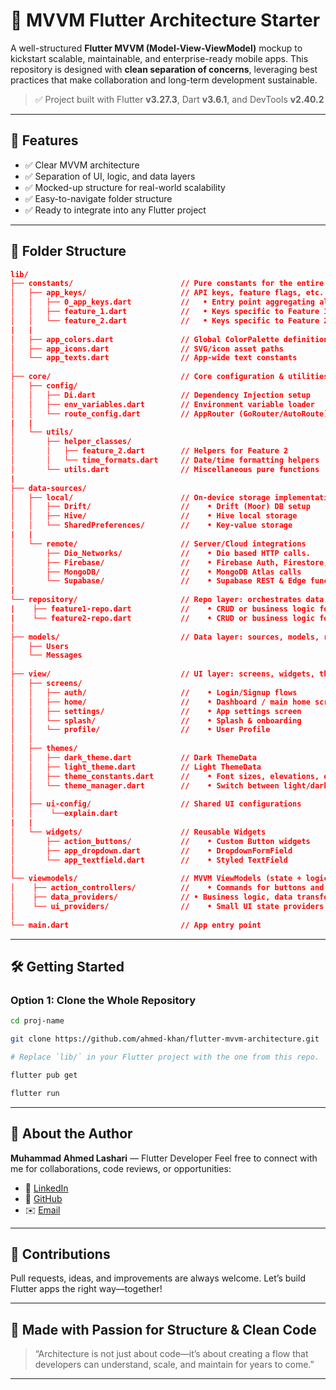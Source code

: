 # 🧠 MVVM Flutter Architecture Starter

A well-structured **Flutter MVVM (Model-View-ViewModel)** mockup to kickstart scalable, maintainable, and enterprise-ready mobile apps. This repository is designed with **clean separation of concerns**, leveraging best practices that make collaboration and long-term development sustainable.

> ✅ Project built with Flutter **v3.27.3**, Dart **v3.6.1**, and DevTools **v2.40.2**

---

## 🚀 Features

- ✅ Clear MVVM architecture  
- ✅ Separation of UI, logic, and data layers  
- ✅ Mocked-up structure for real-world scalability  
- ✅ Easy-to-navigate folder structure  
- ✅ Ready to integrate into any Flutter project  

---

## 📂 Folder Structure

```json
lib/
├── constants/                        // Pure constants for the entire app
│   ├── app_keys/                     // API keys, feature flags, etc.
│   │   ├── 0_app_keys.dart           //   • Entry point aggregating all keys
│   │   ├── feature_1.dart            //   • Keys specific to Feature 1
│   │   └── feature_2.dart            //   • Keys specific to Feature 2
|   |  
│   ├── app_colors.dart               // Global ColorPalette definitions
│   ├── app_icons.dart                // SVG/icon asset paths
│   └── app_texts.dart                // App-wide text constants
│
├── core/                             // Core configuration & utilities
│   ├── config/                      
│   │   ├── Di.dart                   // Dependency Injection setup 
│   │   ├── env_variables.dart        // Environment variable loader
│   │   └── route_config.dart         // AppRouter (GoRouter/AutoRoute) definitions
|   |   
│   └── utils/                        
│       ├── helper_classes/           
│       │   ├── feature_2.dart        // Helpers for Feature 2
│       │   └── time_formats.dart     // Date/time formatting helpers
│       └── utils.dart                // Miscellaneous pure functions
|
├── data-sources/                 
│   ├── local/                        // On-device storage implementations
│   │   ├── Drift/                    //    • Drift (Moor) DB setup
│   │   ├── Hive/                     //    • Hive local storage
│   │   └── SharedPreferences/        //    • Key-value storage
|   |
│   └── remote/                       // Server/Cloud integrations
│       ├── Dio_Networks/             //    • Dio based HTTP calls.
│       ├── Firebase/                 //    • Firebase Auth, Firestore, etc.
│       ├── MongoDB/                  //    • MongoDB Atlas calls
│       └── Supabase/                 //    • Supabase REST & Edge functions
|  
└── repository/                       // Repo layer: orchestrates data sources
|    ├── feature1-repo.dart           //    • CRUD or business logic for Feature 1
|    └── feature2-repo.dart           //    • CRUD or business logic for Feature 2
│
├── models/                           // Data layer: sources, models, repos
│   ├── Users         
│   └── Messages      
│
├── view/                             // UI layer: screens, widgets, themes
│   ├── screens/                     
│   │   ├── auth/                     //    • Login/Signup flows
│   │   ├── home/                     //    • Dashboard / main home screen
│   │   ├── settings/                 //    • App settings screen
│   │   └── splash/                   //    • Splash & onboarding
│   │   └── profile/                  //    • User Profile
│   │
│   ├── themes/                      
│   │   ├── dark_theme.dart           // Dark ThemeData
│   │   ├── light_theme.dart          // Light ThemeData
│   │   ├── theme_constants.dart      //    • Font sizes, elevations, etc.
│   │   └── theme_manager.dart        //    • Switch between light/dark
│   │
│   ├── ui-config/                    // Shared UI configurations
│   │    └──explain.dart
|   |
│   └── widgets/                      // Reusable Widgets
│       ├── action_buttons/           //    • Custom Button widgets
│       ├── app_dropdown.dart         //    • DropdownFormField
│       └── app_textfield.dart        //    • Styled TextField
│
└── viewmodels/                       // MVVM ViewModels (state + logic)
│    ├── action_controllers/          //    • Commands for buttons and UI actions
│    ├── data_providers/              // • Business logic, data transforms
│    └── ui_providers/                //    • Small UI state providers (e.g: toggle switches)
│
└── main.dart                         // App entry point

```

---

## 🛠️ Getting Started

### Option 1: Clone the Whole Repository

```bash
cd proj-name

git clone https://github.com/ahmed-khan/flutter-mvvm-architecture.git

# Replace `lib/` in your Flutter project with the one from this repo.

flutter pub get

flutter run
```

---

## 👤 About the Author

**Muhammad Ahmed Lashari** — Flutter Developer
Feel free to connect with me for collaborations, code reviews, or opportunities:

- 🔗 [LinkedIn](https://www.linkedin.com/in/ahmed-khan)  
- 📂 [GitHub](https://github.com/ahmed-khan)  
- ✉️ [Email](muhamad.a.lashari@gmail.com)


---



## 🤝 Contributions

Pull requests, ideas, and improvements are always welcome. Let’s build Flutter apps the right way—together!

---



## 🧱 Made with Passion for Structure & Clean Code

> “Architecture is not just about code—it’s about creating a flow that developers can understand, scale, and maintain for years to come.”  

---